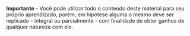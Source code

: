 **Importante** - Você pode utilizar todo o conteúdo deste material para seu próprio aprendizado, porém, em hipótese alguma o mesmo deve ser replicado - integral ou parcialmente - com finalidade de obter ganhos de qualquer natureza com ele.

